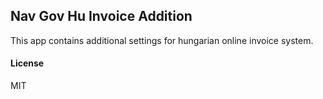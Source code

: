 ## Nav Gov Hu Invoice Addition

This app contains additional settings for hungarian online invoice system.

#### License

MIT
